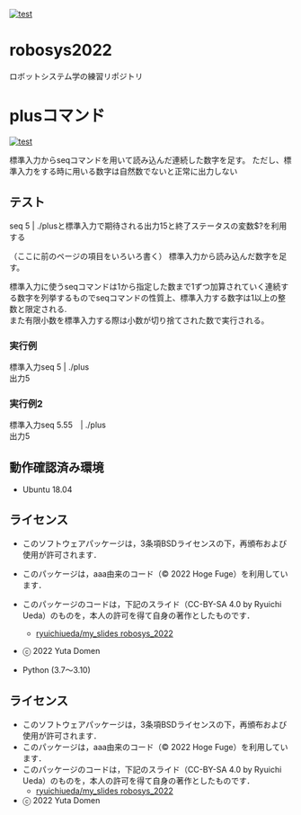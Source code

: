 [![test](https://github.com/yutadomen/robosys2022/actions/workflows/test.yml/badge.svg)](https://github.com/yutadomen/robosys2022/actions/workflows/test.yml)

# robosys2022
ロボットシステム学の練習リポジトリ

# plusコマンド

[![test](https://github.com/yutadomen/robosys2022/actions/workflows/test.yml/badge.svg)](https://github.com/yutadomen/robosys2022/actions/workflows/test.yml)

標準入力からseqコマンドを用いて読み込んだ連続した数字を足す。
ただし、標準入力をする時に用いる数字は自然数でないと正常に出力しない

## テスト
seq 5 | ./plusと標準入力で期待される出力15と終了ステータスの変数$?を利用する


（ここに前のページの項目をいろいろ書く）
標準入力から読み込んだ数字を足す。

標準入力に使うseqコマンドは1から指定した数まで1ずつ加算されていく連続する数字を列挙するものでseqコマンドの性質上、標準入力する数字は1以上の整数と限定される.  
また有限小数を標準入力する際は小数が切り捨てされた数で実行される。

### 実行例
標準入力seq 5 | ./plus  
出力5
### 実行例2
標準入力seq 5.55　| ./plus  
出力5

## 動作確認済み環境
* Ubuntu 18.04

## ライセンス
  * このソフトウェアパッケージは，3条項BSDライセンスの下，再頒布および使用が許可されます．
  * このパッケージは，aaa由来のコード（© 2022 Hoge Fuge）を利用しています．
  * このパッケージのコードは，下記のスライド（CC-BY-SA 4.0 by Ryuichi Ueda）のものを，本人の許可を得て自身の著作としたものです．
      * [ryuichiueda/my_slides robosys_2022](https://github.com/ryuichiueda/my_slides/tree/master/robosys_2022)
  * ⓒ 2022 Yuta Domen

* Python (3.7～3.10)

## ライセンス
  * このソフトウェアパッケージは，3条項BSDライセンスの下，再頒布および使用が許可されます．
  * このパッケージは，aaa由来のコード（© 2022 Hoge Fuge）を利用しています．
  * このパッケージのコードは，下記のスライド（CC-BY-SA 4.0 by Ryuichi Ueda）のものを，本人の許可を得て自身の著作としたものです．
      * [ryuichiueda/my_slides robosys_2022](https://github.com/ryuichiueda/my_slides/tree/master/robosys_2022)
  * ⓒ 2022 Yuta Domen
